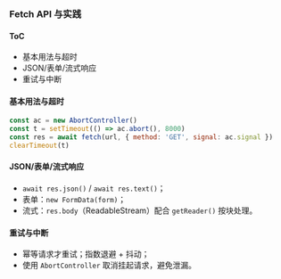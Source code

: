 ### Fetch API 与实践

#### ToC

- 基本用法与超时
- JSON/表单/流式响应
- 重试与中断

#### 基本用法与超时

```js
const ac = new AbortController()
const t = setTimeout(() => ac.abort(), 8000)
const res = await fetch(url, { method: 'GET', signal: ac.signal })
clearTimeout(t)
```

#### JSON/表单/流式响应

- `await res.json()` / `await res.text()`；
- 表单：`new FormData(form)`；
- 流式：`res.body`（ReadableStream）配合 `getReader()` 按块处理。

#### 重试与中断

- 幂等请求才重试；指数退避 + 抖动；
- 使用 `AbortController` 取消挂起请求，避免泄漏。

